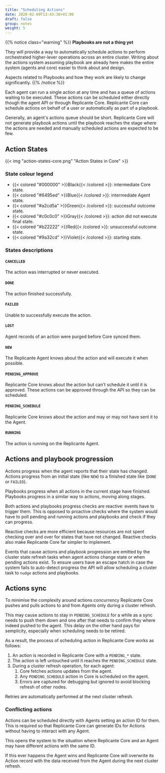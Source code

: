 ```yaml
---
title: "Scheduling Actions"
date: 2020-02-09T13:43:30+01:00
draft: false
group: notes
weight: 5
---
```


{{% notice class="warning" %}}
**Playbooks are not a thing yet**

They will provide a way to automatically schedule actions to perform orchestrated
higher-lever operations across an entire cluster.
Writing about the actions system assuming playbook are already here makes
the entire system (agents and core) easier to think about and design.

Aspects related to Playbooks and how they work are likely to change significantly.
{{% /notice %}}

Each agent can run a single action at any time and has a queue of actions waiting to be executed.
These actions can be scheduled either directly though the agent API or through Replicante Core.
Replicante Core can schedule actions on behalf of a user or automatically as part of a playbook.

Generally, an agent's actions queue should be short.
Replicante Core will not generate playbook actions until the playbook reaches the stage
where the actions are needed and manually scheduled actions are expected to be few.

## Action States

{{< img "action-states-core.png" "Action States in Core" >}}

### State colour legend

* {{< colored "#000000" >}}Black{{< /colored >}}: intermediate Core state.
* {{< colored "#6495ed" >}}Blue{{< /colored >}}: intermediate Agent state.
* {{< colored "#a2cd5a" >}}Green{{< /colored >}}: successful outcome state.
* {{< colored "#c0c0c0" >}}Gray{{< /colored >}}: action did not execute final state.
* {{< colored "#b22222" >}}Red{{< /colored >}}: unsuccessful outcome state.
* {{< colored "#9a32cd" >}}Violet{{< /colored >}}: starting state.

### States descriptions

#### `CANCELLED`

The action was interrupted or never executed.

#### `DONE`

The action finished successfully.

#### `FAILED`

Unable to successfully execute the action.

#### `LOST`

Agent records of an action were purged before Core synced them.

#### `NEW`

The Replicante Agent knows about the action and will execute it when possible.

#### `PENDING_APPROVE`

Replicante Core knows about the action but can't schedule it until it is approved.
These actions can be approved through the API so they can be scheduled.

#### `PENDING_SCHEDULE`

Replicante Core knows about the action and may or may not have sent it to the Agent.

#### `RUNNING`

The action is running on the Replicante Agent.

## Actions and playbook progression

Actions progress when the agent reports that their state has changed.
Actions progress from an initial state (like `NEW`) to a finished state like (`DONE` or `FAILED`).

Playbooks progress when all actions in the current stage have finished.
Playbooks progress in a similar way to actions, moving along stages.

Both actions and playbooks progress checks are reactive: events have to trigger them.
This is opposed to proactive checks where the system would have to poll pending and running
actions and playbooks and check if they can progress.

Reactive checks are more efficient because resources are not spent checking
over and over for states that have not changed.
Reactive checks also make Replicante Core far simpler to implement.

Events that cause actions and playbook progression are emitted by the cluster state
refresh tasks when agent actions change state or when pending actions exist.
To ensure users have an escape hatch in case the system fails to auto-detect
progress the API will allow scheduling a cluster task to `nudge` actions and playbooks.

## Actions sync

To minimise the complexity around actions concurrency Replicante Core pushes and pulls
actions to and from Agents only during a cluster refresh.

This may cause actions to stay in `PENDING_SCHEDULE` for a while as a sync needs to push
them down and one after that needs to confirm they where indeed pushed to the agent.
This delay on the other hand pays for semplicity, especially when scheduling needs to be retired.

As a result, the process of scheduling action in Replicante Core works as follows:

  1. An action is recorded in Replicante Core with a `PENDING_*` state.
  2. The action is left untouched until it reaches the `PENDING_SCHEDULE` state.
  3. During a cluster refresh operation, for each agent:
     1. Core fetches actions updates from the agent.
     2. Any `PENDING_SCHEDULE` action in Core is scheduled on the agent.
     3. Errors are captured for debugging but ignored to avoid blocking refresh of other nodes.

Retries are automatically performed at the next cluster refresh.

### Conflicting actions

Actions can be scheduled directly with Agents setting an action ID for them.
This is required so that Replicante Core can generate IDs for Actions without
having to interact with any Agent.

This opens the system to the situation where Replicante Core and an Agent
may have different actions with the same ID.

If this ever happens the Agent wins and Replicante Core will overwrite its Action
record with the data received from the Agent during the next cluster refresh.
